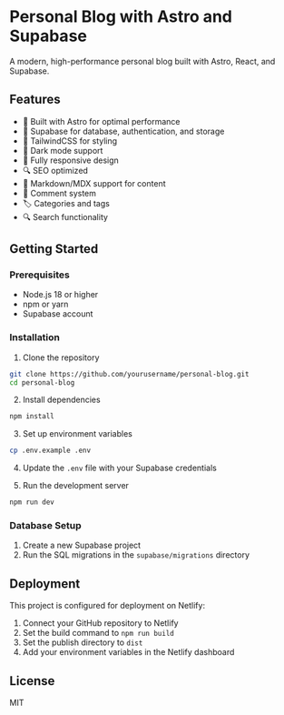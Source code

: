 # Personal Blog with Astro and Supabase

A modern, high-performance personal blog built with Astro, React, and Supabase.

## Features

- 🚀 Built with Astro for optimal performance
- 💾 Supabase for database, authentication, and storage
- 🎨 TailwindCSS for styling
- 🌙 Dark mode support
- 📱 Fully responsive design
- 🔍 SEO optimized
- 📝 Markdown/MDX support for content
- 💬 Comment system
- 🏷️ Categories and tags
- 🔍 Search functionality

## Getting Started

### Prerequisites

- Node.js 18 or higher
- npm or yarn
- Supabase account

### Installation

1. Clone the repository
```bash
git clone https://github.com/yourusername/personal-blog.git
cd personal-blog
```

2. Install dependencies
```bash
npm install
```

3. Set up environment variables
```bash
cp .env.example .env
```

4. Update the `.env` file with your Supabase credentials

5. Run the development server
```bash
npm run dev
```

### Database Setup

1. Create a new Supabase project
2. Run the SQL migrations in the `supabase/migrations` directory

## Deployment

This project is configured for deployment on Netlify:

1. Connect your GitHub repository to Netlify
2. Set the build command to `npm run build`
3. Set the publish directory to `dist`
4. Add your environment variables in the Netlify dashboard

## License

MIT